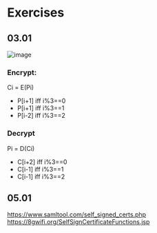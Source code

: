 # Exercises

## 03.01

![image](https://github.com/AdTekDev/SoftwareSystemSecurity/assets/18588011/009bb3c8-e20e-4020-87f6-761b2bc9c7bd)

### Encrypt:  
Ci = E(Pi)  
- P[i+1]  iff i%3==0
- P[i+1]  iff i%3==1
- P[i-2]  iff i%3==2

### Decrypt
Pi = D(Ci)
- C[i+2]  iff i%3==0
- C[i-1]  iff i%3==1
- C[i-1]  iff i%3==2

  
## 05.01

https://www.samltool.com/self_signed_certs.php   
https://8gwifi.org/SelfSignCertificateFunctions.jsp   
